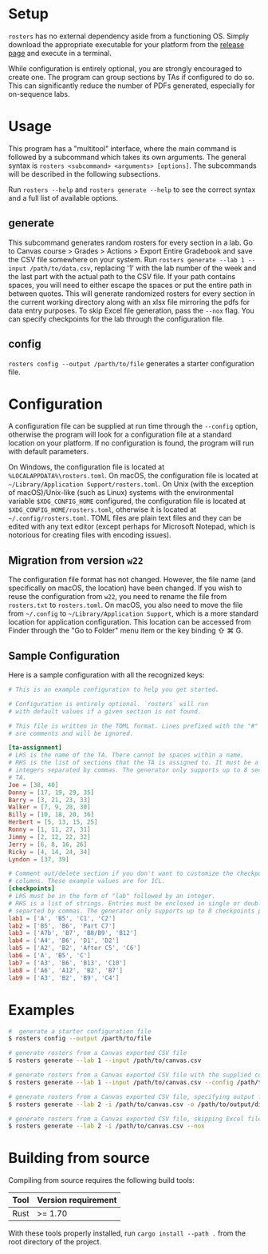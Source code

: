 # Setup

`rosters` has no external dependency aside from a functioning OS. Simply
download the appropriate executable for your platform from the [release
page](https://github.com/macthecadillac/rosters/releases) and execute in a
terminal.

While configuration is entirely optional, you are strongly encouraged to create
one. The program can group sections by TAs if configured to do so. This can
significantly reduce the number of PDFs generated, especially for on-sequence
labs.

# Usage

This program has a "multitool" interface, where the main command is followed by a
subcommand which takes its own arguments. The general syntax is
`rosters <subcommand> <arguments> [options]`. The subcommands will be described
in the following subsections.

Run `rosters --help` and `rosters generate --help` to see the correct syntax and
a full list of available options.

## generate
    
This subcommand generates random rosters for every section in a lab. Go to
Canvas course > Grades > Actions > Export Entire Gradebook and save the CSV file
somewhere on your system. Run `rosters generate --lab 1 --input
/path/to/data.csv`, replacing '1' with the lab number of the week and the last
part with the actual path to the CSV file. If your path contains spaces, you
will need to either escape the spaces or put the entire path in between quotes.
This will generate randomized rosters for every section in the current working
directory along with an xlsx file mirroring the pdfs for data entry purposes. To
skip Excel file generation, pass the `--nox` flag. You can specify checkpoints
for the lab through the configuration file.

## config

`rosters config --output /parth/to/file` generates a starter configuration file.

# Configuration

A configuration file can be supplied at run time through the `--config` option,
otherwise the program will look for a configuration file at a standard location
on your platform. If no configuration is found, the program will run with
default parameters.

On Windows, the configuration file is located at `%LOCALAPPDATA%\rosters.toml`.
On macOS, the configuration file is located at `~/Library/Application
Support/rosters.toml`. On Unix (with the exception of macOS)/Unix-like (such as
Linux) systems with the environmental variable `$XDG_CONFIG_HOME` configured,
the configuration file is located at `$XDG_CONFIG_HOME/rosters.toml`, otherwise
it is located at `~/.config/rosters.toml`. TOML files are plain text files and
they can be edited with any text editor (except perhaps for Microsoft Notepad,
which is notorious for creating files with encoding issues).

## Migration from version `w22`

The configuration file format has not changed. However, the file name (and
specifically on macOS, the location) have been changed. If you wish to reuse the
configuration from `w22`, you need to rename the file from `rosters.txt` to
`rosters.toml`. On macOS, you also need to move the file from `~/.config` to
`~/Library/Application Support`, which is a more standard location for
application configuration. This location can be accessed from Finder through the
"Go to Folder" menu item or the key binding ⇧ ⌘ G.

## Sample Configuration

Here is a sample configuration with all the recognized keys:

```toml
# This is an example configuration to help you get started.

# Configuration is entirely optional. `rosters` will run
# with default values if a given section is not found.

# This file is written in the TOML format. Lines prefixed with the "#" sign
# are comments and will be ignored.

[ta-assignment]
# LHS is the name of the TA. There cannot be spaces within a name.
# RHS is the list of sections that the TA is assigned to. It must be a list of
# integers separated by commas. The generator only supports up to 8 sections per
# TA.
Joe = [38, 40]
Donny = [17, 19, 29, 35]
Barry = [3, 21, 23, 33]
Walker = [7, 9, 28, 30]
Billy = [10, 18, 20, 36]
Herbert = [5, 13, 15, 25]
Ronny = [1, 11, 27, 31]
Jimmy = [2, 12, 22, 32]
Jerry = [6, 8, 16, 26]
Ricky = [4, 14, 24, 34]
Lyndon = [37, 39]

# Comment out/delete section if you don't want to customize the checkpoint
# columns. These example values are for 1CL.
[checkpoints]
# LHS must be in the form of "lab" followed by an integer.
# RHS is a list of strings. Entries must be enclosed in single or double quotes
# separted by commas. The generator only supports up to 8 checkpoints per lab.
lab1 = ['A', 'B5', 'C1', 'C2']
lab2 = ['B5', 'B6', 'Part C7']
lab3 = ['A7b', 'B7', 'B8/B9', 'B12']
lab4 = ['A4', 'B6', 'D1', 'D2']
lab5 = ['A2', 'B2', 'After C5', 'C6']
lab6 = ['A', 'B5', 'C']
lab7 = ['A3', 'B6', 'B13', 'C10']
lab8 = ['A6', 'A12', 'B2', 'B7']
lab9 = ['A3', 'B2', 'B9', 'C4']
```

# Examples

```sh
#  generate a starter configuration file
$ rosters config --output /parth/to/file

# generate rosters from a Canvas exported CSV file
$ rosters generate --lab 1 --input /path/to/canvas.csv

# generate rosters from a Canvas exported CSV file with the supplied configuration file
$ rosters generate --lab 1 --input /path/to/canvas.csv --config /path/to/config.toml

# generate rosters from a Canvas exported CSV file, specifying output file
$ rosters generate --lab 2 -i /path/to/canvas.csv -o /path/to/output/directory

# generate rosters from a Canvas exported CSV file, skipping Excel file generation
$ rosters generate --lab 2 -i /path/to/canvas.csv --nox
```

# Building from source
Compiling from source requires the following build tools:

|Tool|Version requirement|
|----|-----|
|Rust| >= 1.70 |

With these tools properly installed, run `cargo install --path .` from the root
directory of the project.
